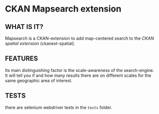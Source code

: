 # CKAN Mapsearch extension
## WHAT IS IT?

Mapsearch is a CKAN-extension to add map-centered search to the *CKAN spatial extension* (ckanext-spatial).  

## FEATURES

Its main distinguishing factor is the scale-awareness of the search-engine. It will tell you if and how many results there are on different scales for the same geographic area of interest.

## TESTS

there are selenium webdriver tests in the `tests` folder.
